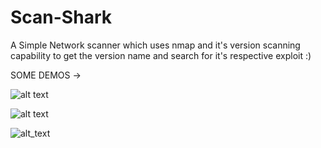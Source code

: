 # Scan-Shark
A Simple Network scanner which uses nmap  and it's version scanning capability to get the version name and search for it's respective exploit :)

SOME DEMOS ->

![alt text](https://github.com/Shivangx01b/Scan-Shark/raw/master/DEMO1.png)

![alt text](https://github.com/Shivangx01b/Scan-Shark/raw/master/DEMO2.png)

![alt_text](https://github.com/Shivangx01b/Scan-Shark/raw/master/DEMO3.png)

